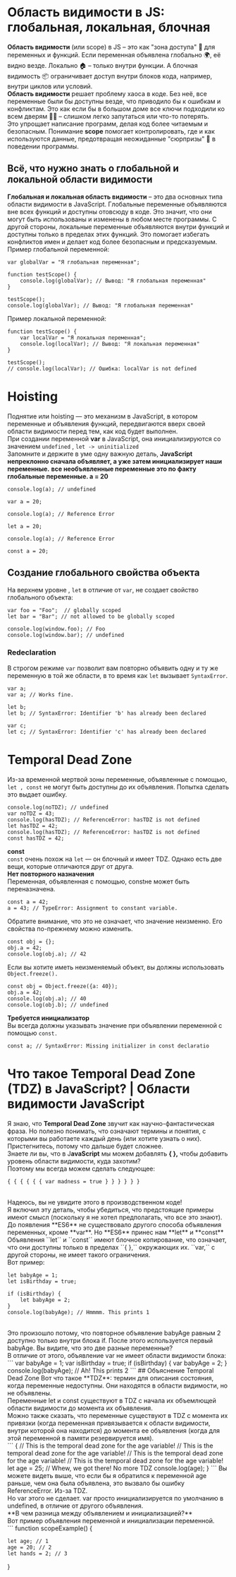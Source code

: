 # Область видимости в JS: глобальная, локальная, блочная
**Область видимости** (или scope) в JS – это как "зона доступа" 🚧 для переменных и функций. Если переменная объявлена глобально 🌍, её видно везде. Локально 🏠 – только внутри функции. А блочная видимость 📦 ограничивает доступ внутри блоков кода, например, внутри циклов или условий.
</br>
**Область видимости** решает проблему хаоса в коде. Без неё, все переменные были бы доступны везде, что приводило бы к ошибкам и конфликтам. Это как если бы в большом доме все ключи подходили ко всем дверям 🚪🔑 – слишком легко запутаться или что-то потерять.
</br>
Это упрощает написание программ, делая код более читаемым и безопасным. Понимание **scope** помогает контролировать, где и как используются данные, предотвращая неожиданные "сюрпризы" 🎁 в поведении программы.
</br>
## Всё, что нужно знать о глобальной и локальной области видимости
**Глобальная и локальная область видимости** – это два основных типа области видимости в JavaScript. Глобальные переменные объявляются вне всех функций и доступны отовсюду в коде. Это значит, что они могут быть использованы и изменены в любом месте программы. С другой стороны, локальные переменные объявляются внутри функций и доступны только в пределах этих функций. Это помогает избегать конфликтов имен и делает код более безопасным и предсказуемым.
</br>
Пример глобальной переменной:

```
var globalVar = "Я глобальная переменная";

function testScope() {
    console.log(globalVar); // Вывод: "Я глобальная переменная"
}

testScope();
console.log(globalVar); // Вывод: "Я глобальная переменная"
```
Пример локальной переменной:

```
function testScope() {
    var localVar = "Я локальная переменная";
    console.log(localVar); // Вывод: "Я локальная переменная"
}

testScope();
// console.log(localVar); // Ошибка: localVar is not defined
```

# Hoisting
Поднятие или hoisting — это механизм в JavaScript, в котором переменные и объявления функций, передвигаются вверх своей области видимости перед тем, как код будет выполнен.
</br>
При создании переменной **var** в JavaScript, она инициализируются со значением ``undefined`` , ``let -> uninitialized``
</br>
Запомните и держите в уме одну важную деталь, **JavaScript непреклонно сначала объявляет, а уже затем инициализирует наши переменные.**
**все необъявленные переменные это по факту глобальные переменные. a = 20**
```
console.log(a); // undefined

var a = 20;
```
```
console.log(a); // Reference Error

let a = 20;
```
```
console.log(a); // Reference Error

const a = 20;
```
## Создание глобального свойства объекта
На верхнем уровне , ``let`` в отличие от ``var``, не создает свойство глобального объекта:
```
var foo = "Foo";  // globally scoped
let bar = "Bar"; // not allowed to be globally scoped

console.log(window.foo); // Foo
console.log(window.bar); // undefined
```
### Redeclaration
В строгом режиме ``var`` позволит вам повторно объявить одну и ту же переменную в той же области, в то время как ``let`` вызывает ``SyntaxError``.
```
var a;
var a; // Works fine.

let b;
let b; // SyntaxError: Identifier 'b' has already been declared

var c;
let c; // SyntaxError: Identifier 'c' has already been declared
```
# Temporal Dead Zone
Из-за временной мертвой зоны переменные, объявленные с помощью, ``let , const`` не могут быть доступны до их объявления. Попытка сделать это выдает ошибку.
```
console.log(noTDZ); // undefined
var noTDZ = 43;
console.log(hasTDZ); // ReferenceError: hasTDZ is not defined
let hasTDZ = 42;
console.log(hasTDZ); // ReferenceError: hasTDZ is not defined
const hasTDZ = 42;
```
**const** </br>
``const`` очень похож на ``let`` — он блочный и имеет TDZ. Однако есть две вещи, которые отличаются друг от друга.</br>
**Нет повторного назначения** </br>
Переменная, объявленная с помощью, constне может быть переназначена.

```
const a = 42;
a = 43; // TypeError: Assignment to constant variable.
```
Обратите внимание, что это не означает, что значение неизменно. Его свойства по-прежнему можно изменить.

```
const obj = {};
obj.a = 42;
console.log(obj.a); // 42
```
Если вы хотите иметь неизменяемый объект, вы должны использовать `` Object.freeze().``
```
const obj = Object.freeze({a: 40});
obj.a = 42;
console.log(obj.a); // 40
console.log(obj.b); // undefined
```
**Требуется инициализатор** </br>
Вы всегда должны указывать значение при объявлении переменной с помощью ``const.``
```
const a; // SyntaxError: Missing initializer in const declaratio
```
# Что такое Temporal Dead Zone (TDZ) в JavaScript? | Области видимости JavaScript
Я знаю, что **Temporal Dead Zone** звучит как научно-фантастическая фраза. Но полезно понимать, что означают термины и понятия, с которыми вы работаете каждый день (или хотите узнать о них). </br>
Пристегнитесь, потому что дальше будет сложнее.
</br>
Знаете ли вы, что в J**avaScript** мы можем добавлять **{ },** чтобы добавить уровень области видимости, куда захотим?
</br>
Поэтому мы всегда можем сделать следующее:
```
{ { { { { { var madness = true } } } } } }
```
</br> 
Надеюсь, вы не увидите этого в производственном коде! </br>
Я включил эту деталь, чтобы убедиться, что предстоящие примеры имеют смысл (поскольку я не хотел предполагать, что все это знают).
</br> 
До появления **ES6** не существовало другого способа объявления переменных, кроме **var**. Но **ES6** принес нам **let** и **const**
</br>
Объявления ``let`` и ``const`` имеют блочное копирование, что означает, что они доступны только в пределах ``{ },`` окружающих их. ``var,`` с другой стороны, не имеет такого ограничения.
</br> Вот пример:

```
let babyAge = 1;
let isBirthday = true;

if (isBirthday) {
	let babyAge = 2; 
}
console.log(babyAge); // Hmmmm. This prints 1
```
</br>
Это произошло потому, что повторное объявление babyAge равным 2 доступно только внутри блока if. После этого используется первый babyAge. Вы видите, что это две разные переменные?
</br>
В отличие от этого, объявление var не имеет области видимости блока:
</br>
```
var babyAge = 1;
var isBirthday = true;
if (isBirthday) {
	var babyAge = 2; 
}
console.log(babyAge); // Ah! This prints 2
```
## Объяснение Temporal Dead Zone
Вот что такое **TDZ**: термин для описания состояния, когда переменные недоступны. Они находятся в области видимости, но не объявлены.
</br>
Переменные let и const существуют в TDZ с начала их объемлющей области видимости до момента их объявления.
</br>
Можно также сказать, что переменные существуют в TDZ с момента их привязки (когда переменная привязывается к области видимости, внутри которой она находится) до момента ее объявления (когда для этой переменной в памяти резервируется имя).

</br>
```
{
 	// This is the temporal dead zone for the age variable!
	// This is the temporal dead zone for the age variable!
	// This is the temporal dead zone for the age variable!
 	// This is the temporal dead zone for the age variable!
	let age = 25; // Whew, we got there! No more TDZ
	console.log(age);
}
```
Вы можете видеть выше, что если бы я обратился к переменной age раньше, чем она была объявлена, это вызвало бы ошибку ReferenceError. Из-за TDZ.
</br>
Но var этого не сделает. var просто инициализируется по умолчанию в undefined, в отличие от другого объявления.
</br>
**В чем разница между объявлением и инициализацией?**
</br>
Вот пример объявления переменной и инициализации переменной.

</br>
```
function scopeExample() {

    let age; // 1
    age = 20; // 2
    let hands = 2; // 3
}
```







